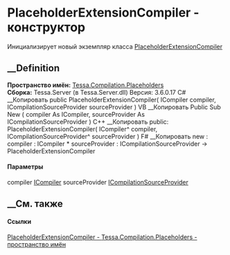 # PlaceholderExtensionCompiler - конструктор
Инициализирует новый экземпляр класса
[PlaceholderExtensionCompiler](T_Tessa_Compilation_Placeholders_PlaceholderExtensionCompiler.htm)
##  __Definition
 **Пространство имён:**
[Tessa.Compilation.Placeholders](N_Tessa_Compilation_Placeholders.htm)  
 **Сборка:** Tessa.Server (в Tessa.Server.dll) Версия: 3.6.0.17
C# __Копировать
     public PlaceholderExtensionCompiler(
    	ICompiler compiler,
    	ICompilationSourceProvider sourceProvider
    )
VB __Копировать
     Public Sub New ( 
    	compiler As ICompiler,
    	sourceProvider As ICompilationSourceProvider
    )
C++ __Копировать
     public:
    PlaceholderExtensionCompiler(
    	ICompiler^ compiler, 
    	ICompilationSourceProvider^ sourceProvider
    )
F# __Копировать
     new : 
            compiler : ICompiler * 
            sourceProvider : ICompilationSourceProvider -> PlaceholderExtensionCompiler
#### Параметры
compiler [ICompiler](T_Tessa_Compilation_ICompiler.htm)
sourceProvider
[ICompilationSourceProvider](T_Tessa_Compilation_ICompilationSourceProvider.htm)
## __См. также
#### Ссылки
[PlaceholderExtensionCompiler -
](T_Tessa_Compilation_Placeholders_PlaceholderExtensionCompiler.htm)
[Tessa.Compilation.Placeholders - пространство
имён](N_Tessa_Compilation_Placeholders.htm)
